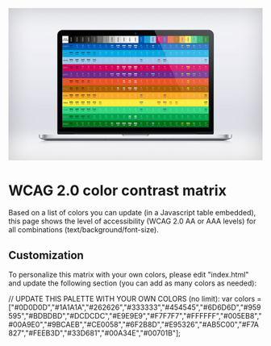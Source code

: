 ![alt tag](header.jpg)

# WCAG 2.0 color contrast matrix
Based on a list of colors you can update (in a Javascript table embedded), this page shows the level of accessibility (WCAG 2.0 AA or AAA levels) for all combinations (text/background/font-size).


## Customization
To personalize this matrix with your own colors, please edit "index.html" and update the following section (you can add as many colors as needed): 

// UPDATE THIS PALETTE WITH YOUR OWN COLORS (no limit):
var colors = ["#0D0D0D","#1A1A1A","#262626","#333333","#454545","#6D6D6D","#959595","#BDBDBD","#DCDCDC","#E9E9E9","#F7F7F7","#FFFFFF","#005EB8","#00A9E0","#9BCAEB","#CE0058","#6F2B8D","#E95326","#AB5C00","#F7A827","#FEEB3D","#33D681","#00A34E","#00701B"];